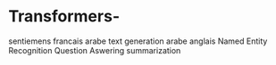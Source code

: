 # Transformers-
sentiemens francais arabe
text generation arabe anglais
Named Entity Recognition
Question Aswering
summarization
